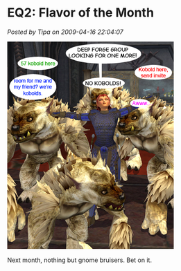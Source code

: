 # EQ2: Flavor of the Month

*Posted by Tipa on 2009-04-16 22:04:07*

![Flavor of the Month](../uploads/2009/04/flavorofthemonth.jpg "Flavor of the Month")

Next month, nothing but gnome bruisers. Bet on it.

